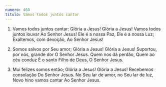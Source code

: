 ```yaml
---
numero: 460
titulo: Vamos todos juntos cantar
---
```

1. Vamos todos juntos cantar:
   Glória a Jesus! Glória a Jesus!
   Vamos todos juntos louvar
   Ao Senhor Jesus!
   Ele é a nossa Paz, Ele é a nossa Luz;
   Exaltemos, com devoção,
   Ao Senhor Jesus!

2. Somos salvos por Seu amor;
   Glória a Jesus! Glória a Jesus!
   Suportou, por nós, grande dor
   O Senhor Jesus.
   Quem nos dá perdão, Quem ao céu conduz
   É o santo Filho de Deus,
   O Senhor Jesus.

3. Mui felizes somos então;
   Glória a Jesus! Glória a Jesus!
   Recebemos consolação
   Do Senhor Jesus.
   No Seu lar de amor, no Seu lar de luz,
   Novo hino vamos cantar
   Ao Senhor Jesus.
